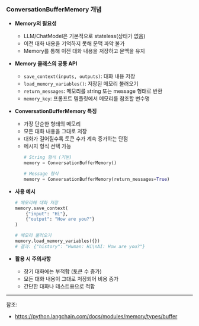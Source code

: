 ### ConversationBufferMemory 개념

- **Memory의 필요성**
  - LLM/ChatModel은 기본적으로 stateless(상태가 없음)
  - 이전 대화 내용을 기억하지 못해 문맥 파악 불가
  - Memory를 통해 이전 대화 내용을 저장하고 문맥을 유지

- **Memory 클래스의 공통 API**
  - `save_context(inputs, outputs)`: 대화 내용 저장
  - `load_memory_variables()`: 저장된 메모리 불러오기
  - `return_messages`: 메모리를 string 또는 message 형태로 반환
  - `memory_key`: 프롬프트 템플릿에서 메모리를 참조할 변수명

- **ConversationBufferMemory 특징**
  - 가장 단순한 형태의 메모리
  - 모든 대화 내용을 그대로 저장
  - 대화가 길어질수록 토큰 수가 계속 증가하는 단점
  - 메시지 형식 선택 가능
    ```python
    # String 형식 (기본)
    memory = ConversationBufferMemory()
    
    # Message 형식
    memory = ConversationBufferMemory(return_messages=True)
    ```

- **사용 예시**
  ```python
  # 메모리에 대화 저장
  memory.save_context(
      {"input": "Hi"},
      {"output": "How are you?"}
  )
  
  # 메모리 불러오기
  memory.load_memory_variables({})
  # 결과: {"history": "Human: Hi\nAI: How are you?"}
  ```

- **활용 시 주의사항**
  - 장기 대화에는 부적합 (토큰 수 증가)
  - 모든 대화 내용이 그대로 저장되어 비용 증가
  - 간단한 대화나 테스트용으로 적합

---
참조:
- https://python.langchain.com/docs/modules/memory/types/buffer 